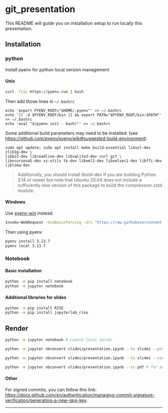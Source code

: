 # git_presentation

This README will guide you on installation setup to run locally this presentation.

## Installation

### python

Install pyenv for python local version management

#### Unix

```sh
curl -fsSL https://pyenv.run | bash
```

Then add those lines in ```~/.bashrc```

```
echo 'export PYENV_ROOT="$HOME/.pyenv"' >> ~/.bashrc
echo '[[ -d $PYENV_ROOT/bin ]] && export PATH="$PYENV_ROOT/bin:$PATH"' >> ~/.bashrc
echo 'eval "$(pyenv init - bash)"' >> ~/.bashrc
```

Some additional build parameters may need to be installed:
(see https://github.com/pyenv/pyenv/wiki#suggested-build-environment)
```
sudo apt update; sudo apt install make build-essential libssl-dev zlib1g-dev \
libbz2-dev libreadline-dev libsqlite3-dev curl git \
libncursesw5-dev xz-utils tk-dev libxml2-dev libxmlsec1-dev libffi-dev liblzma-dev
```
> Additionally, you should install libstd-dev if you are building Python 3.14 or newer but note that Ubuntu 20.04 does not include a sufficiently new version of this package to build the compression.zstd module.


#### Windows

Use [pyenv-win](https://github.com/pyenv-win/pyenv-win) instead

```sh
Invoke-WebRequest -UseBasicParsing -Uri "https://raw.githubusercontent.com/pyenv-win/pyenv-win/master/pyenv-win/install-pyenv-win.ps1" -OutFile "./install-pyenv-win.ps1"; &"./install-pyenv-win.ps1"
```

Then using pyenv

```sh
pyenv install 3.13.7
pyenv local 3.13.7
```

### Notebook

#### Basic installation
```sh
python -m pip install notebook
python -m jupyter notebook
```

#### Additional libraries for slides

```sh
python -m pip install RISE
python -m pip install jupyterlab_rise
```

## Render

```sh
python -m jupyter notebook # Launch local server

python -m jupyter nbconvert slides/presentation.ipynb --to slides --post serve # for html output

python -m jupyter nbconvert slides/presentation.ipynb --to slides --config config.json # for html output with custom config

python -m jupyter nbconvert slides/presentation.ipynb --to pdf # for pdf output
```

#### Other

For signed commits, you can follow this link: https://docs.github.com/en/authentication/managing-commit-signature-verification/generating-a-new-gpg-key.

------------------------------------------------------------------------